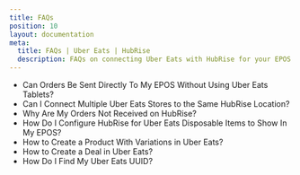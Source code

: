 ```yaml
---
title: FAQs
position: 10
layout: documentation
meta:
  title: FAQs | Uber Eats | HubRise
  description: FAQs on connecting Uber Eats with HubRise for your EPOS to work with other apps as a cohesive whole. Connect apps and synchronise your data.
---
```


- <Link to="/apps/uber-eats/faqs/send-orders-to-epos-without-tablet/">Can Orders Be Sent Directly To My EPOS Without Using Uber Eats Tablets?</Link>
- <Link to="/apps/uber-eats/faqs/connecting-multiple-instances-uber-eats/">Can I Connect Multiple Uber Eats Stores to the Same HubRise Location?</Link>
- <Link to="/apps/uber-eats/faqs/orders-not-received-missing-ref-codes/">Why Are My Orders Not Received on HubRise?</Link>
- <Link to="/apps/uber-eats/faqs/uber-eats-disposable-items/">How Do I Configure HubRise for Uber Eats Disposable Items to Show In My EPOS?</Link>
- <Link to="/apps/uber-eats/faqs/create-product-with-skus/">How to Create a Product With Variations in Uber Eats?</Link>
- <Link to="/apps/uber-eats/faqs/create-deal-in-uber-eats/">How to Create a Deal in Uber Eats?</Link>
- <Link to="/apps/uber-eats/faqs/find-uber-eats-uuid/">How Do I Find My Uber Eats UUID?</Link>
